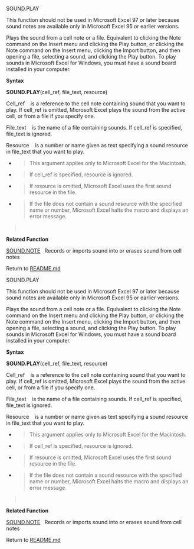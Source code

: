 SOUND.PLAY

This function should not be used in Microsoft Excel 97 or later because
sound notes are available only in Microsoft Excel 95 or earlier
versions.

Plays the sound from a cell note or a file. Equivalent to clicking the
Note command on the Insert menu and clicking the Play button, or
clicking the Note command on the Insert menu, clicking the Import
button, and then opening a file, selecting a sound, and clicking the
Play button. To play sounds in Microsoft Excel for Windows, you must
have a sound board installed in your computer.

**Syntax**

**SOUND.PLAY**(cell\_ref, file\_text, resource)

Cell\_ref    is a reference to the cell note containing sound that you
want to play. If cell\_ref is omitted, Microsoft Excel plays the sound
from the active cell, or from a file if you specify one.

File\_text    is the name of a file containing sounds. If cell\_ref is
specified, file\_text is ignored.

Resource    is a number or name given as text specifying a sound
resource in file\_text that you want to play.

  - > This argument applies only to Microsoft Excel for the Macintosh.

  - > If cell\_ref is specified, resource is ignored.

  - > If resource is omitted, Microsoft Excel uses the first sound
    > resource in the file.

  - > If the file does not contain a sound resource with the specified
    > name or number, Microsoft Excel halts the macro and displays an
    > error message.

>  

**Related Function**

[SOUND.NOTE](SOUND.NOTE.md)   Records or imports sound into or erases sound from cell
notes



Return to [README.md](README.md)

SOUND.PLAY

This function should not be used in Microsoft Excel 97 or later because
sound notes are available only in Microsoft Excel 95 or earlier
versions.

Plays the sound from a cell note or a file. Equivalent to clicking the
Note command on the Insert menu and clicking the Play button, or
clicking the Note command on the Insert menu, clicking the Import
button, and then opening a file, selecting a sound, and clicking the
Play button. To play sounds in Microsoft Excel for Windows, you must
have a sound board installed in your computer.

**Syntax**

**SOUND.PLAY**(cell\_ref, file\_text, resource)

Cell\_ref    is a reference to the cell note containing sound that you
want to play. If cell\_ref is omitted, Microsoft Excel plays the sound
from the active cell, or from a file if you specify one.

File\_text    is the name of a file containing sounds. If cell\_ref is
specified, file\_text is ignored.

Resource    is a number or name given as text specifying a sound
resource in file\_text that you want to play.

  - > This argument applies only to Microsoft Excel for the Macintosh.

  - > If cell\_ref is specified, resource is ignored.

  - > If resource is omitted, Microsoft Excel uses the first sound
    > resource in the file.

  - > If the file does not contain a sound resource with the specified
    > name or number, Microsoft Excel halts the macro and displays an
    > error message.

>  

**Related Function**

[SOUND.NOTE](SOUND.NOTE.md)   Records or imports sound into or erases sound from cell
notes



Return to [README.md](README.md)

